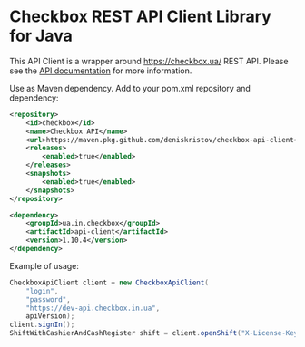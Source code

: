 # Checkbox REST API Client Library for Java

This API Client is a wrapper around https://checkbox.ua/ REST API. Please see the [API documentation](https://dev-api.checkbox.in.ua/api/redoc) for more information.

Use as Maven dependency.
Add to your pom.xml repository and dependency:
```xml
<repository>
    <id>checkbox</id>
    <name>Checkbox API</name>
    <url>https://maven.pkg.github.com/deniskristov/checkbox-api-client</url>
    <releases>
        <enabled>true</enabled>
    </releases>
    <snapshots>
        <enabled>true</enabled>
    </snapshots>
</repository>

<dependency>
    <groupId>ua.in.checkbox</groupId>
    <artifactId>api-client</artifactId>
    <version>1.10.4</version>
</dependency>
```

Example of usage:
```Java
CheckboxApiClient client = new CheckboxApiClient(
    "login",
    "password",
    "https://dev-api.checkbox.in.ua",
    apiVersion);
client.signIn();
ShiftWithCashierAndCashRegister shift = client.openShift("X-License-Key");
```

